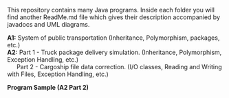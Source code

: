 This repository contains many Java programs. Inside each folder you will find another ReadMe.md file which gives their description accompanied by javadocs and UML diagrams.

**A1:** System of public transportation (Inheritance, Polymorphism, packages, etc.) <br>
**A2:** Part 1 - Truck package delivery simulation. (Inheritance, Polymorphism, Exception Handling, etc.) <br>
&ensp; &ensp; Part 2 - Cargoship file data correction. (I/O classes, Reading and Writing with Files, Exception Handling, etc.)


**Program Sample (A2 Part 2)**
